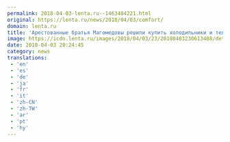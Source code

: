 ```yaml
---
permalink: 2018-04-03-lenta.ru--1463484221.html
original: https://lenta.ru/news/2018/04/03/comfort/
domain: lenta.ru
title: 'Арестованные братья Магомедовы решили купить холодильники и телевизоры в СИЗО'
image: https://icdn.lenta.ru/images/2018/04/03/23/20180403230613408/detail_aff0db7b9c1a244a45e217bd8aa0c064.jpg
date: 2018-04-03 20:24:45
category: news
translations: 
 - 'en'
 - 'es'
 - 'de'
 - 'ja'
 - 'fr'
 - 'it'
 - 'zh-CN'
 - 'zh-TW'
 - 'ar'
 - 'pt'
 - 'hy'
---
```


